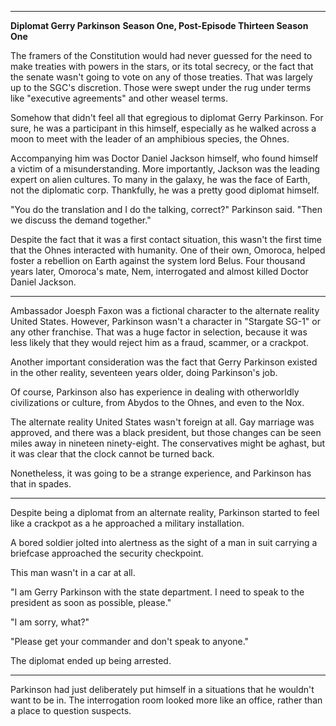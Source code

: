 ***
**Diplomat Gerry Parkinson**
**Season One, Post-Episode Thirteen Season One**


The framers of the Constitution would had never guessed for the need to make treaties with powers in the stars, or its total secrecy, or the fact that the senate wasn't going to vote on any of those treaties. That was largely up to the SGC's discretion. Those were swept under the rug under terms like "executive agreements" and other weasel terms.

Somehow that didn't feel all that egregious to diplomat Gerry Parkinson. For sure, he was a participant in this himself, especially as he walked across a moon to meet with the leader of an amphibious species, the Ohnes.

Accompanying him was Doctor Daniel Jackson himself, who found himself a victim of a misunderstanding. More importantly, Jackson was the leading expert on alien cultures. To many in the galaxy, he was the face of Earth, not the diplomatic corp. Thankfully, he was a pretty good diplomat himself. 

"You do the translation and I do the talking, correct?" Parkinson said. "Then we discuss the demand together."

Despite the fact that it was a first contact situation, this wasn't the first time that the Ohnes interacted with humanity. One of their own, Omoroca, helped foster a rebellion on Earth against the system lord Belus. Four thousand years later, Omoroca's mate, Nem, interrogated and almost killed Doctor Daniel Jackson.

***

Ambassador Joesph Faxon was a fictional character to the alternate reality United States. However, Parkinson wasn't a character in "Stargate SG-1" or any other franchise. That was a huge factor in selection, because it was less likely that they would reject him as a fraud, scammer, or a crackpot.

Another important consideration was the fact that Gerry Parkinson existed in the other reality, seventeen years older, doing Parkinson's job.

Of course, Parkinson also has experience in dealing with otherworldly civilizations or culture, from Abydos to the Ohnes, and even to the Nox.

The alternate reality United States wasn't foreign at all. Gay marriage was approved, and there was a black president, but those changes can be seen miles away in nineteen ninety-eight. The conservatives might be aghast, but it was clear that the clock cannot be turned back.

Nonetheless, it was going to be a strange experience, and Parkinson has that in spades.

***

Despite being a diplomat from an alternate reality, Parkinson started to feel like a crackpot as a he approached a military installation.

A bored soldier jolted into alertness as the sight of a man in suit carrying a briefcase approached the security checkpoint.

This man wasn't in a car at all.

"I am Gerry Parkinson with the state department. I need to speak to the president as soon as possible, please."

"I am sorry, what?"

"Please get your commander and don't speak to anyone."

The diplomat ended up being arrested.

***

Parkinson had just deliberately put himself in a situations that he wouldn't want to be in. The interrogation room looked more like an office, rather than a place to question suspects.
